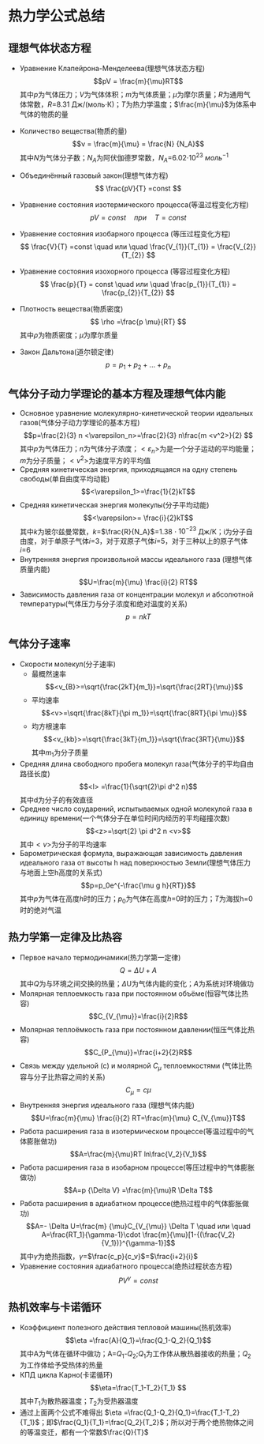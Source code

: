 # 热力学公式总结

## 理想气体状态方程
- Уравнение Клапейрона-Менделеева(理想气体状态方程)
    $$pV = \frac{m}{\mu}RT$$ 
    其中$p$为气体压力；$V$为气体体积；$m$为气体质量；${\mu}$为摩尔质量；$R$为通用气体常数，$R$=8.31 Дж/(моль$\cdot$К)；$T$为热力学温度；$\frac{m}{\mu}$为体系中气体的物质的量
- Количество вещества(物质的量)
    $$ν = \frac{m}{\mu} = \frac{N} {N_A}$$
    其中$N$为气体分子数；$N_A$为阿伏伽德罗常数，$N_A$=6.02$\cdot$$10^{23}$ ${моль}^{-1}$
- Объединённый газовый закон(理想气体方程)
    $$ \frac{pV}{T} =const $$
- Уравнение состояния изотермического процесса(等温过程变化方程)
    $$ pV = const \quad при\quad  T=const$$ 
- Уравнение состояния изобарного процесса (等压过程变化方程)
    $$ \frac{V}{T} =const \quad  или \quad  \frac{V_{1}}{T_{1}} = \frac{V_{2}}{T_{2}}   $$

- Уравнение состояния изохорного процесса (等容过程变化方程)
    $$ \frac{p}{T} = const \quad  или \quad \frac{p_{1}}{T_{1}} = \frac{p_{2}}{T_{2}} $$
- Плотность вещества(物质密度)
    $$ \rho =\frac{p \mu}{RT} $$
其中$\rho$为物质密度；${\mu}$为摩尔质量
- Закон Дальтона(道尔顿定律) 
    $$p=p_1+p_2+...+p_n$$

## 气体分子动力学理论的基本方程及理想气体内能
- Основное уравнение молекулярно-кинетической теории идеальных    газов(气体分子动力学理论的基本方程)
    $$p=\frac{2}{3} n <\varepsilon_n>=\frac{2}{3} n\frac{m <v^2>}{2} $$
    其中$p$为气体压力；$n$为气体分子浓度；$<\varepsilon_n>$为是一个分子运动的平均能量；$m$为分子质量；$<v^2>$为速度平方的平均值
- Средняя кинетическая энергия, приходящаяся на одну степень свободы(单自由度平均动能)
    $$<\varepsilon_1>=\frac{1}{2}kT$$
- Средняя кинетическая энергия молекулы(分子平均动能)
    $$<\varepsilon>= \frac{i}{2}kT$$
    其中$k$为玻尔兹曼常数，$k$=$\frac{R}{N_A}$=1.38 $\cdot$ $10^{-23}$ Дж/К；i为分子自由度，对于单原子气体$i$=3，对于双原子气体$i$=5，对于三种以上的原子气体$i$=6
- Внутренняя энергия произвольной массы идеального газа (理想气体质量内能)
    $$U=\frac{m}{\mu} \frac{i}{2} RT$$
- Зависимость давления газа от концентрации молекул и абсолютной температуры(气体压力与分子浓度和绝对温度的关系)
  $$p=nkT$$
## 气体分子速率
- Скорости молекул(分子速率)
    - 最概然速率
        $$<v_{B}>=\sqrt{\frac{2kT}{m_1}}=\sqrt{\frac{2RT}{\mu}}$$
    - 平均速率
        $$<v>=\sqrt{\frac{8kT}{\pi m_1}}=\sqrt{\frac{8RT}{\pi \mu}}$$
    - 均方根速率
        $$<v_{kb}>=\sqrt{\frac{3kT}{m_1}}=\sqrt{\frac{3RT}{\mu}}$$
        其中$m_1$为分子质量
- Средняя длина свободного пробега молекул газа(气体分子的平均自由路径长度)
    $$<l>  =\frac{1}{\sqrt{2}\pi d^2 n}$$
    其中d为分子的有效直径
- Среднее число соударений, испытываемых одной молекулой газа в единицу времени(一个气体分子在单位时间内经历的平均碰撞次数)
    $$<z>=\sqrt{2} \pi d^2 n <v>$$
    其中$<v>$为分子的平均速率
- Барометрическая формула, выражающая зависимость давления идеального газа от высоты h над поверхностью Земли(理想气体压力与地面上空h高度的关系式)
    $$p=p_0e^{-\frac{\mu g h}{RT}}$$
    其中$p$为气体在高度$h$时的压力；$p_0$为气体在高度$h$=0时的压力；$T$为海拔h=0时的绝对气温
## 热力学第一定律及比热容 
- Первое начало термодинамики(热力学第一定律)
    $$Q=\Delta U+A$$
    其中$Q$为与环境之间交换的热量；$\Delta$U为气体内能的变化；$A$为系统对环境做功
- Молярная теплоемкость газа при постоянном объёме(恒容气体比热容)  
    $$C_{V_{\mu}}=\frac{i}{2}R$$
- Молярная теплоёмкость газа при постоянном давлении(恒压气体比热容)
    $$C_{P_{\mu}}=\frac{i+2}{2}R$$
- Связь между удельной (c) и молярной $C_{\mu}$ теплоемкостями  (气体比热容与分子比热容之间的关系)
    $$C_{\mu}=c\mu$$
- Внутренняя энергия идеального газа (理想气体内能)
    $$U=\frac{m}{\mu} \frac{i}{2} RT=\frac{m}{\mu} C_{V_{\mu}}T$$
- Работа расширения газа в изотермическом процессе(等温过程中的气体膨胀做功)
    $$A=\frac{m}{\mu}RT ln\frac{V_2}{V_1}$$
- Работа расширения газа в изобарном процессе(等压过程中的气体膨胀做功)  
    $$A=p {\Delta V} =\frac{m}{\mu}R \Delta T$$
- Работа расширения в адиабатном процессе(绝热过程中的气体膨胀做功)
    $$A=- \Delta U=\frac{m} {\mu}C_{V_{\mu}} \Delta T \quad  или \quad A=\frac{RT_1}{\gamma-1}\cdot \frac{m}{\mu}[1-{(\frac{V_2}{V_1})}^{\gamma-1}]$$
    其中$\gamma$为绝热指数，$\gamma$=$\frac{c_p}{c_v}$=$\frac{i+2}{i}$
- Уравнение состояния адиабатного процесса(绝热过程状态方程)
    $$PV^{\gamma}=const$$
## 热机效率与卡诺循环
- Коэффициент полезного действия тепловой машины(热机效率)
    $$\eta =\frac{A}{Q_1}=\frac{Q_1-Q_2}{Q_1}$$
    其中A为气体在循环中做功；A=$Q_1$-$Q_2$;$Q_1$为工作体从散热器接收的热量；$Q_2$为工作体给予受热体的热量
- КПД цикла Карно(卡诺循环)
    $$\eta=\frac{T_1-T_2}{T_1} $$
    其中$T_1$为散热器温度；$T_2$为受热器温度
- 通过上面两个公式不难得出 $\eta =\frac{Q_1-Q_2}{Q_1}=\frac{T_1-T_2}{T_1}$；即$\frac{Q_1}{T_1}=\frac{Q_2}{T_2}$；所以对于两个绝热物体之间的等温变迁，都有一个常数$\frac{Q}{T}$